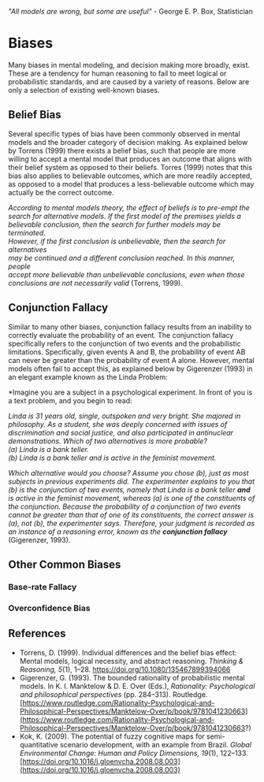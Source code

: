 *"All models are wrong, but some are useful"* -  George E. P. Box, Statistician
# Biases
Many biases in mental modeling, and decision making more broadly, exist. These are a tendency for human reasoning to fail to meet logical or probabilistic standards, and are caused by a variety of reasons. Below are only a selection of existing well-known biases.
## Belief Bias
Several specific types of bias have been commonly observed in mental models and the broader category of decision making. As explained below by Torrens (1999) there exists a belief bias, such that people are more willing to accept a mental model that produces an outcome that aligns with their belief system as opposed to their beliefs. Torres (1999) notes that this bias also applies to  believable outcomes, which are more readily accepted, as opposed to a model that produces a less-believable outcome which may actually be the correct outcome. 

*According to mental models theory, the effect of beliefs is to pre-empt the  
search for alternative models. If the first model of the premises yields a  
believable conclusion, then the search for further models may be terminated.  
However, if the first conclusion is unbelievable, then the search for alternatives  
may be continued and a different conclusion reached. In this manner, people  
accept more believable than unbelievable conclusions, even when those  
conclusions are not necessarily valid* (Torrens, 1999).

## Conjunction Fallacy 
Similar to many other biases, conjunction fallacy results from an inability to correctly evaluate the probability of an event. The conjunction fallacy specifically refers to the conjunction of two events and the probabilistic limitations. Specifically, given events A and B, the probability of event AB can never be greater than the probability of event A alone. However, mental models often fail to accept this, as explained below by Gigerenzer (1993) in an elegant example known as the Linda Problem: 

*Imagine you are a subject in a psychological experiment. In front of you is a text problem, and you begin to read:

*Linda is 31 years old, single, outspoken and very bright. She majored in philosophy. As a student, she was deeply concerned with issues of discrimination and social justice, and also participated in antinuclear demonstrations. Which of two alternatives is more probable?  
	(a) Linda is a bank teller.  
	(b) Linda is a bank teller and is active in the feminist movement.*

*Which alternative would you choose? Assume you chose (b), just as most subjects in previous experiments did. The experimenter explains to you that (b) is the conjunction of two events, namely that Linda is a bank teller **and** is active in the feminist movement, whereas (a) is one of the constituents of the conjunction. Because the probability of a conjunction of two events cannot be greater than that of one of its constituents, the correct answer is (a), not (b), the experimenter says. Therefore, your judgment is recorded as an instance of a reasoning error, known as the **conjunction fallacy*** (Gigerenzer, 1993).

## Other Common Biases 
### Base-rate Fallacy
### Overconfidence Bias 

## References
- Torrens, D. (1999). Individual differences and the belief bias effect: Mental models, logical necessity, and abstract reasoning. _Thinking & Reasoning, 5_(1), 1–28. https://doi.org/10.1080/135467899394066
- Gigerenzer, G. (1993). The bounded rationality of probabilistic mental models. In K. I. Manktelow & D. E. Over (Eds.), _Rationality: Psychological and philosophical perspectives_ (pp. 284–313). Routledge. [https://www.routledge.com/Rationality-Psychological-and-Philosophical-Perspectives/Manktelow-Over/p/book/9781041230663](https://www.routledge.com/Rationality-Psychological-and-Philosophical-Perspectives/Manktelow-Over/p/book/9781041230663?)
- Kok, K. (2009). The potential of fuzzy cognitive maps for semi-quantitative scenario development, with an example from Brazil. _Global Environmental Change: Human and Policy Dimensions, 19_(1), 122–133. [https://doi.org/10.1016/j.gloenvcha.2008.08.003](https://doi.org/10.1016/j.gloenvcha.2008.08.003)